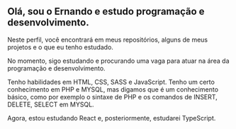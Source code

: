 ## Olá, sou o Ernando e estudo programação e desenvolvimento.
Neste perfil, você encontrará em meus repositórios, alguns de meus projetos e o que eu tenho estudado.

No momento, sigo estudando e procurando uma vaga para atuar na área da programação e desenvolvimento.

Tenho habilidades em HTML, CSS, SASS e JavaScript.
Tenho um certo conhecimento em PHP e MYSQL, mas digamos que é um conhecimento básico, como por exemplo o sintaxe de PHP e os comandos de INSERT, DELETE, SELECT em MYSQL.

Agora, estou estudando React e, posteriormente, estudarei TypeScript.
